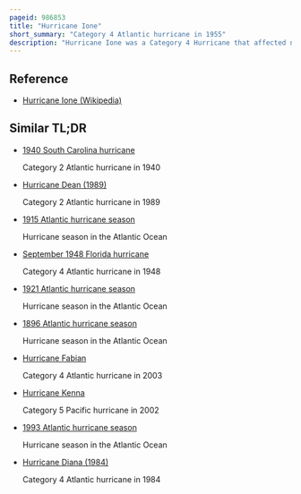 ```yaml
---
pageid: 986853
title: "Hurricane Ione"
short_summary: "Category 4 Atlantic hurricane in 1955"
description: "Hurricane Ione was a Category 4 Hurricane that affected north Carolina in September 1955 Bringing significant Rain and high Winds. It came on the Heels of Hurricanes Connie and Diane and compounded Problems already caused by the two earlier Hurricanes. Spawned by a tropical Wave that left the african Coast on September 6 the System became a tropical Depression in the tropical north atlantic before turning northwest and developing into a Hurricane. After turning back to the west East of the Bahamas, Ione turned northwest and northward, moving across eastern North Carolina before moving east-northeastward out to sea. The Accident caused Damage to Crops across north Carolina for up to 600million. Seven People died in Ione's Impacts."
---
```


## Reference

- [Hurricane Ione (Wikipedia)](https://en.wikipedia.org/?curid=986853)

## Similar TL;DR

- [1940 South Carolina hurricane](/tldr/en/1940-south-carolina-hurricane)

  Category 2 Atlantic hurricane in 1940

- [Hurricane Dean (1989)](/tldr/en/hurricane-dean-1989)

  Category 2 Atlantic hurricane in 1989

- [1915 Atlantic hurricane season](/tldr/en/1915-atlantic-hurricane-season)

  Hurricane season in the Atlantic Ocean

- [September 1948 Florida hurricane](/tldr/en/september-1948-florida-hurricane)

  Category 4 Atlantic hurricane in 1948

- [1921 Atlantic hurricane season](/tldr/en/1921-atlantic-hurricane-season)

  Hurricane season in the Atlantic Ocean

- [1896 Atlantic hurricane season](/tldr/en/1896-atlantic-hurricane-season)

  Hurricane season in the Atlantic Ocean

- [Hurricane Fabian](/tldr/en/hurricane-fabian)

  Category 4 Atlantic hurricane in 2003

- [Hurricane Kenna](/tldr/en/hurricane-kenna)

  Category 5 Pacific hurricane in 2002

- [1993 Atlantic hurricane season](/tldr/en/1993-atlantic-hurricane-season)

  Hurricane season in the Atlantic Ocean

- [Hurricane Diana (1984)](/tldr/en/hurricane-diana-1984)

  Category 4 Atlantic hurricane in 1984
